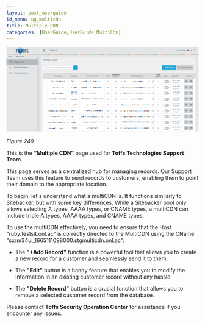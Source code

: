 ```yaml
---
layout: post_userguide
id_menu: ug_multicdn
title: Multiple CDN
categories: [UserGuide,UserGuide_MultiCdn]
---
```


![800](/public/assets/images/userguide/multicdn/249.png)

*Figure 249*

This is the **“Multiple CDN”** page used for **Toffs Technologies Support Team**. 

This page serves as a centralized hub for managing records. Our Support Team uses this feature to send records to customers, enabling them to point their domain to the appropriate location.

To begin, let's understand what a multiCDN is. It functions similarly to Sitebacker, but with some key differences. While a Sitebacker pool only allows selecting A types, AAAA types, or CNAME types, a multiCDN can include triple A types, AAAA types, and CNAME types.

To use the multiCDN effectively, you need to ensure that the Host "ruby.testsit.onl.ac" is correctly directed to the MultiCDN using the CName "sxrm34ui_1665111098000.stgmulticdn.onl.ac".

- The **"+Add Record"** function is a powerful tool that allows you to create a new record for a customer and seamlessly send it to them.

- The **"Edit"** button is a handy feature that enables you to modify the information in an existing customer record without any hassle.

- The **"Delete Record"** button is a crucial function that allows you to remove a selected customer record from the database.
 

Please contact **Toffs Security Operation Center** for assistance if you encounter any issues.
